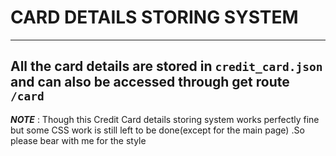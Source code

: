 #  CARD DETAILS STORING SYSTEM #
-----
 All the card details are stored in `credit_card.json` and can also be accessed through get route `/card`
----
***NOTE*** : Though this Credit Card details storing  system works perfectly fine but  some CSS work is still left to be done(except for the main page) .So please bear with me for the style 

